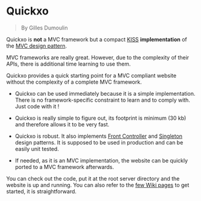 # Quickxo
> By Gilles Dumoulin

Quickxo is **not** a MVC framework but a compact [KISS](https://en.wikipedia.org/wiki/KISS_principle) **implementation** of the [MVC design pattern](https://en.wikipedia.org/wiki/Model%E2%80%93view%E2%80%93controller).

MVC frameworks  are really great. However, due to the complexity of their APIs, 
there is additional time learning to use them.

Quickxo provides a quick starting point for a MVC compliant website without the 
complexity of a complete MVC framework.

- Quickxo can be used immediately because it is a simple implementation. There is no
framework-specific constraint to learn and to comply with. Just code with it !

- Quickxo is really simple to figure out, its footprint is minimum (30 kb) and 
therefore allows it to be very fast.

- Quickxo is robust. It also implements [Front Controller](https://en.wikipedia.org/wiki/Front_controller) and 
[Singleton](https://en.wikipedia.org/wiki/Singleton_pattern) design patterns. 
It is supposed to be used in production and can be easily unit tested.

- If needed, as it is an MVC implementation, the website can be quickly ported to a MVC framework afterwards.

You can check out the code, put it at the root server directory and the website is up and running.
You can also refer to the [few Wiki pages](https://github.com/Quickxo/Quickxo/wiki) to get started, it is straightforward.

